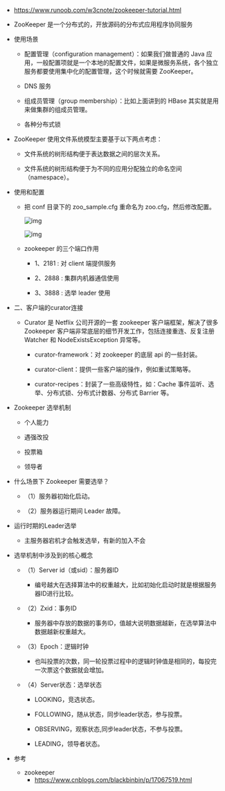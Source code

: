 - https://www.runoob.com/w3cnote/zookeeper-tutorial.html

- ZooKeeper 是一个分布式的，开放源码的分布式应用程序协同服务

- 使用场景

  - 配置管理（configuration management）：如果我们做普通的 Java 应用，一般配置项就是一个本地的配置文件，如果是微服务系统，各个独立服务都要使用集中化的配置管理，这个时候就需要 ZooKeeper。

  - DNS 服务

  - 组成员管理（group membership）：比如上面讲到的 HBase 其实就是用来做集群的组成员管理。

  - 各种分布式锁

- ZooKeeper 使用文件系统模型主要基于以下两点考虑：

  - 文件系统的树形结构便于表达数据之间的层次关系。

  - 文件系统的树形结构便于为不同的应用分配独立的命名空间（namespace）。

- 使用和配置

  - 把 conf 目录下的 zoo_sample.cfg 重命名为 zoo.cfg，然后修改配置。

    ![img](https://leslieyedoc.oss-cn-shanghai.aliyuncs.com/img/20250927-132421-8209378_9378d560-1f3d-410f-ee63-83a6cb795a35.png)

    ![img](https://api2.mubu.com/v3/document_image/8209378_5d58e244-ac0c-4579-f789-f7d1512d94c5.png)

  - zookeeper 的三个端口作用

    - 1、2181 : 对 client 端提供服务

    - 2、2888 : 集群内机器通信使用

    - 3、3888 : 选举 leader 使用

- 二、客户端的curator连接

  - Curator 是 Netflix 公司开源的一套 zookeeper 客户端框架，解决了很多 Zookeeper 客户端非常底层的细节开发工作，包括连接重连、反复注册 Watcher 和 NodeExistsException 异常等。

    - curator-framework：对 zookeeper 的底层 api 的一些封装。

    - curator-client：提供一些客户端的操作，例如重试策略等。

    - curator-recipes：封装了一些高级特性，如：Cache 事件监听、选举、分布式锁、分布式计数器、分布式 Barrier 等。

- Zookeeper 选举机制

  - 个人能力

  - 遇强改投

  - 投票箱

  - 领导者

- 什么场景下 Zookeeper 需要选举？

  - （1）服务器初始化启动。

  - （2）服务器运行期间 Leader 故障。

- 运行时期的Leader选举

  - 主服务器宕机才会触发选举，有新的加入不会

- 选举机制中涉及到的核心概念

  - （1）Server id（或sid）：服务器ID
    - 编号越大在选择算法中的权重越大，比如初始化启动时就是根据服务器ID进行比较。

  - （2）Zxid：事务ID
    - 服务器中存放的数据的事务ID，值越大说明数据越新，在选举算法中数据越新权重越大。

  - （3）Epoch：逻辑时钟
    - 也叫投票的次数，同一轮投票过程中的逻辑时钟值是相同的，每投完一次票这个数据就会增加。

  - （4）Server状态：选举状态

    - LOOKING，竞选状态。

    - FOLLOWING，随从状态，同步leader状态，参与投票。

    - OBSERVING，观察状态,同步leader状态，不参与投票。

    - LEADING，领导者状态。

- 参考

  - zookeeper
    - https://www.cnblogs.com/blackbinbin/p/17067519.html